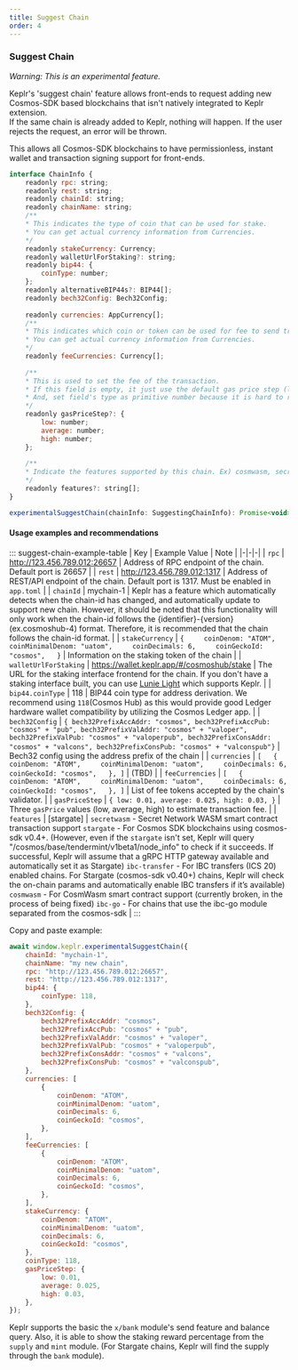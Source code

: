 ```yaml
---
title: Suggest Chain
order: 4
---
```


### Suggest Chain

*Warning: This is an experimental feature.*

Keplr's 'suggest chain' feature allows front-ends to request adding new Cosmos-SDK based blockchains that isn't natively integrated to Keplr extension.  
If the same chain is already added to Keplr, nothing will happen. If the user rejects the request, an error will be thrown.

This allows all Cosmos-SDK blockchains to have permissionless, instant wallet and transaction signing support for front-ends.


```javascript
interface ChainInfo {
    readonly rpc: string;
    readonly rest: string;
    readonly chainId: string;
    readonly chainName: string;
    /**
    * This indicates the type of coin that can be used for stake.
    * You can get actual currency information from Currencies.
    */
    readonly stakeCurrency: Currency;
    readonly walletUrlForStaking?: string;
    readonly bip44: {
        coinType: number;
    };
    readonly alternativeBIP44s?: BIP44[];
    readonly bech32Config: Bech32Config;
    
    readonly currencies: AppCurrency[];
    /**
    * This indicates which coin or token can be used for fee to send transaction.
    * You can get actual currency information from Currencies.
    */
    readonly feeCurrencies: Currency[];
    
    /**
    * This is used to set the fee of the transaction.
    * If this field is empty, it just use the default gas price step (low: 0.01, average: 0.025, high: 0.04).
    * And, set field's type as primitive number because it is hard to restore the prototype after deserialzing if field's type is `Dec`.
    */
    readonly gasPriceStep?: {
        low: number;
        average: number;
        high: number;
    };
    
    /**
    * Indicate the features supported by this chain. Ex) cosmwasm, secretwasm ...
    */
    readonly features?: string[];
}
```
```javascript
experimentalSuggestChain(chainInfo: SuggestingChainInfo): Promise<void>
```

#### Usage examples and recommendations

::: suggest-chain-example-table
| Key | Example Value | Note |
|-|-|-|
| `rpc` | http://123.456.789.012:26657 | Address of RPC endpoint of the chain. Default port is 26657 |
| `rest` | http://123.456.789.012:1317 | Address of REST/API endpoint of the chain. Default port is 1317. Must be enabled in `app.toml` |
| `chainId` | mychain-1 | Keplr has a feature which automatically detects when the chain-id has changed, and automatically update to support new chain. However, it should be noted that this functionality will only work when the chain-id follows the {identifier}-{version}(ex.cosmoshub-4) format. Therefore, it is recommended that the chain follows the chain-id format. |
| `stakeCurrency` | ```{     coinDenom: "ATOM",     coinMinimalDenom: "uatom",     coinDecimals: 6,     coinGeckoId: "cosmos",   }``` | Information on the staking token of the chain |
| `walletUrlForStaking` | https://wallet.keplr.app/#/cosmoshub/stake | The URL for the staking interface frontend for the chain. If you don't have a staking interface built, you can use [Lunie Light](https://github.com/luniehq/lunie-light) which supports Keplr. |
| `bip44.coinType` | 118 | BIP44 coin type for address derivation. We recommend using `118`(Cosmos Hub) as this would provide good Ledger hardware wallet compatibility by utilizing the Cosmos Ledger app. |
| `bech32Config` | ```{ bech32PrefixAccAddr: "cosmos", bech32PrefixAccPub: "cosmos" + "pub", bech32PrefixValAddr: "cosmos" + "valoper", bech32PrefixValPub: "cosmos" + "valoperpub", bech32PrefixConsAddr: "cosmos" + "valcons", bech32PrefixConsPub: "cosmos" + "valconspub"}``` | Bech32 config using the address prefix of the chain |
| `currencies` | ```[   {     coinDenom: "ATOM",     coinMinimalDenom: "uatom",     coinDecimals: 6,     coinGeckoId: "cosmos",   }, ]``` | (TBD) |
| `feeCurrencies` | ```[   {     coinDenom: "ATOM",     coinMinimalDenom: "uatom",     coinDecimals: 6,     coinGeckoId: "cosmos",   }, ]``` | List of fee tokens accepted by the chain's validator. |
| `gasPriceStep` | ```{ low: 0.01, average: 0.025, high: 0.03, }``` | Three `gasPrice` values (low, average, high) to estimate transaction fee. |
| `features` | [stargate] | `secretwasm` - Secret Network WASM smart contract transaction support `stargate` - For Cosmos SDK blockchains using cosmos-sdk v0.4+. (However, even if the `stargate` isn't set, Keplr will query "/cosmos/base/tendermint/v1beta1/node_info" to check if it succeeds. If successful, Keplr will assume that a gRPC HTTP gateway available and automatically set it as Stargate) `ibc-transfer` - For IBC transfers (ICS 20) enabled chains. For Stargate (cosmos-sdk v0.40+) chains, Keplr will check the on-chain params and automatically enable IBC transfers if it’s available) `cosmwasm` - For CosmWasm smart contract support (currently broken, in the process of being fixed)  `ibc-go` - For chains that use the ibc-go module separated from the cosmos-sdk |
:::  

Copy and paste example:
```javascript
await window.keplr.experimentalSuggestChain({
    chainId: "mychain-1",
    chainName: "my new chain",
    rpc: "http://123.456.789.012:26657",
    rest: "http://123.456.789.012:1317",
    bip44: {
        coinType: 118,
    },
    bech32Config: {
        bech32PrefixAccAddr: "cosmos",
        bech32PrefixAccPub: "cosmos" + "pub",
        bech32PrefixValAddr: "cosmos" + "valoper",
        bech32PrefixValPub: "cosmos" + "valoperpub",
        bech32PrefixConsAddr: "cosmos" + "valcons",
        bech32PrefixConsPub: "cosmos" + "valconspub",
    },
    currencies: [ 
        { 
            coinDenom: "ATOM", 
            coinMinimalDenom: "uatom", 
            coinDecimals: 6, 
            coinGeckoId: "cosmos", 
        }, 
    ],
    feeCurrencies: [
        {
            coinDenom: "ATOM",
            coinMinimalDenom: "uatom",
            coinDecimals: 6,
            coinGeckoId: "cosmos",
        },
    ],
    stakeCurrency: {
        coinDenom: "ATOM",
        coinMinimalDenom: "uatom",
        coinDecimals: 6,
        coinGeckoId: "cosmos",
    },
    coinType: 118,
    gasPriceStep: {
        low: 0.01,
        average: 0.025,
        high: 0.03,
    },
});
```

Keplr supports the basic the `x/bank` module's send feature and balance query. Also, it is able to show the staking reward percentage from the `supply` and `mint` module. (For Stargate chains, Keplr will find the supply through the `bank` module).
